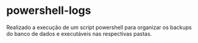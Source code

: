 # powershell-logs
Realizado a execução de um script powershell para organizar os backups do banco de dados e executáveis nas respectivas pastas.
